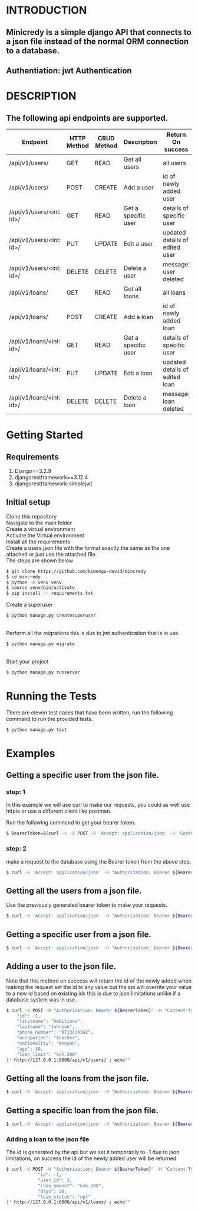 # INTRODUCTION
## Minicredy is a simple django API that connects to a json file instead of the normal ORM connection to a database.

## Authentiation: jwt Authentication



# DESCRIPTION

## The following api endpoints are supported.
| Endpoint                 | HTTP Method | CRUD Method | Description         | Return On success              |
|--------------------------|-------------|-------------|---------------------|--------------------------------|
| /api/v1/users/           | GET         | READ        | Get all users       | all users                      |
| /api/v1/users/           | POST        | CREATE      | Add a user          | id of newly added user         |
| /api/v1/users/<int: id>/ | GET         | READ        | Get a specific user | details of specific user       |
| /api/v1/users/<int: id>/ | PUT         | UPDATE      | Edit a user         | updated details of edited user |
| /api/v1/users/<int: id>/ | DELETE      | DELETE      | Delete a user       | message: user deleted          |
| /api/v1/loans/           | GET         | READ        | Get all loans       | all loans                      |
| /api/v1/loans/           | POST        | CREATE      | Add a loan          | id of newly added loan         |
| /api/v1/loans/<int: id>/ | GET         | READ        | Get a specific user | details of specific user       |
| /api/v1/loans/<int: id>/ | PUT         | UPDATE      | Edit a loan         | updated details of edited loan |
| /api/v1/loans/<int: id>/ | DELETE      | DELETE      | Delete a loan       | message: loan deleted          |

# Getting Started

## Requirements
1. Django==3.2.9
2. djangorestframework==3.12.4
3. djangorestframework-simplejwt


## Initial setup
Clone this repository\
Navigate to the main folder\
Create a virtual environment\
Activate the Virtual environment\
Install all the requirements\
Create a users.json file with the format exactly the same as the one attached or just use the attached file.
\
The steps are shown below


```bash
$ git clone https://github.com/kimengu-david/mincredy
$ cd mincredy
$ python -m venv venv
$ source venv/bin/activate
$ pip install -r requirements.txt 

```

Create a superuser
```bash
$ python manage.py createsuperuser

```
\
Perform all the migrations this is due to jwt authentication that is in use.
```bash
$ python manage.py migrate
```
\
Start your project
```bash
$ python manage.py runserver
```

# Running the Tests
There are eleven test cases that have been written, run the following command to run the provided tests.
```bash
$ python manage.py test
```
# Examples
## Getting a specific user from the json file.
### step: 1

In this example we will use curl to make our requests, you could as well use httpie or use a different client like postman.

Run the following command to get your bearer token.

```bash
$ BearerToken=$(curl -s -X POST -H 'Accept: application/json' -H 'Content-Type: application/json' --data '{"username":"david","password":"save"}' http://127.0.0.1:8000/api/token/|python3 -c "import sys, json; print(json.load(sys.stdin)['access'])")

```
### step: 2
make a request to the database using the Bearer token from the above step.

```bash
$ curl -H 'Accept: application/json' -H "Authorization: Bearer ${BearerToken}" http://127.0.0.1:8000/api/v1/users/1/;echo ""

```

## Getting all the users from a json file.

Use the previously generated bearer token to make your requests.

```bash
$ curl -H 'Accept: application/json' -H "Authorization: Bearer ${BearerToken}" http://127.0.0.1:8000/api/v1/users/;echo ""
```

## Getting a specific user from a json file.
```bash
$ curl -H 'Accept: application/json' -H "Authorization: Bearer ${BearerToken}" http://127.0.0.1:8000/api/v1/users/1/;echo ""

```
## Adding a user to the json file.
Note that this method on success will return the id of the newly added
when making the request set the id to any value but the api will overrite your value to a new id based on existing ids this is due to json limitations unlike if a database system was in use.

```bash
$ curl -X POST -H "Authorization: Bearer ${BearerToken}" -H "Content-Type: application/json" -d '{
    "id": -1,
    "firstname": "Ambitious",
    "lastname": "Johnson",
    "phone_number": "0713434342",
    "occupation": "teacher",
    "nationality": "Kenyan",
    "age": 30,
    "loan_limit": "ksh.200"
}' http://127.0.0.1:8000/api/v1/users/ ; echo""

```
## Getting all the loans from the json file.
```bash
$ curl -H 'Accept: application/json' -H "Authorization: Bearer ${BearerToken}" http://127.0.0.1:8000/api/v1/loans/;echo ""
```

## Getting a specific loan from the json file.
```bash
$ curl -H 'Accept: application/json' -H "Authorization: Bearer ${BearerToken}" http://127.0.0.1:8000/api/v1/loans/1/;echo ""


```
### Adding a loan to the json file
The id is generated by the api but we set it temporarily to -1 due to json limitations, on success the id of the newly added user will be returned
```bash
$ curl -X POST -H "Authorization: Bearer ${BearerToken}" -H "Content-Type: application/json" -d '{
            "id": -1,
            "user_id": 3,
            "loan_amount": "ksh.300",
            "days": 30,
            "loan_status": "npl"
}' http://127.0.0.1:8000/api/v1/loans/ ; echo""

```